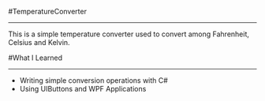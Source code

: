 #TemperatureConverter
<hr>
<p> This is a simple temperature converter used to convert among Fahrenheit, Celsius and Kelvin. </p>

#What I Learned
<hr>
<ul>
  <li> Writing simple conversion operations with C#</li>
  <li> Using UIButtons and WPF Applications</li>
</ul>
